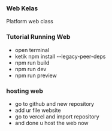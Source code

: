 ### Web Kelas
Platform web class

### Tutorial Running Web
- open terminal
- ketik npm install --legacy-peer-deps
- npm run build
- npm run dev
- npm run preview

### hosting web
- go to github and new repository
- add ur file website
- go to vercel and import repository
- and done u host the web now
